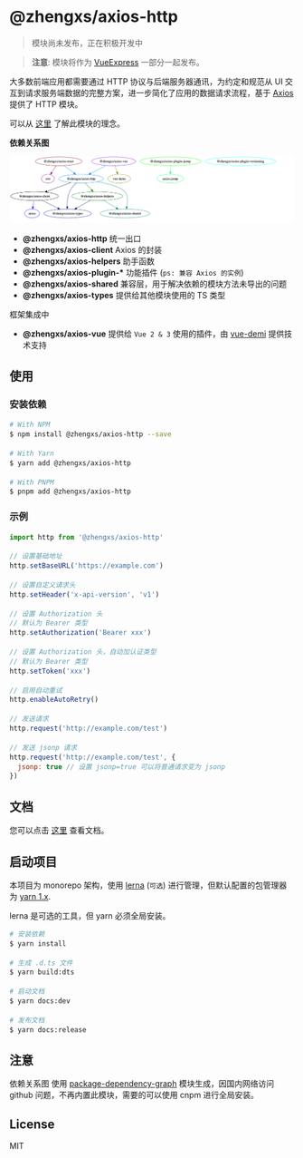 # @zhengxs/axios-http

> 模块尚未发布，正在积极开发中

> **注意**: 模块将作为 [VueExpress](https://github.com/zhengxs2018/vue-express) 一部分一起发布。

大多数前端应用都需要通过 HTTP 协议与后端服务器通讯，为约定和规范从 UI 交互到请求服务端数据的完整方案，进一步简化了应用的数据请求流程，基于 [Axios][axios] 提供了 HTTP 模块。

可以从 [这里](https://juejin.cn/post/7053471988752318472) 了解此模块的理念。

**依赖关系图**

![Dependency tree](./dependency-tree.png)

- **@zhengxs/axios-http** 统一出口
- **@zhengxs/axios-client** Axios 的封装
- **@zhengxs/axios-helpers** 助手函数
- **@zhengxs/axios-plugin-\*** 功能插件 (`ps: 兼容 Axios 的实例`)
- **@zhengxs/axios-shared** 兼容层，用于解决依赖的模块方法未导出的问题
- **@zhengxs/axios-types** 提供给其他模块使用的 TS 类型

框架集成中

- **@zhengxs/axios-vue** 提供给 `Vue 2 & 3` 使用的插件，由 [vue-demi](https://github.com/vueuse/vue-demi) 提供技术支持

## 使用

### 安装依赖

```sh
# With NPM
$ npm install @zhengxs/axios-http --save

# With Yarn
$ yarn add @zhengxs/axios-http

# With PNPM
$ pnpm add @zhengxs/axios-http
```

### 示例

```js
import http from '@zhengxs/axios-http'

// 设置基础地址
http.setBaseURL('https://example.com')

// 设置自定义请求头
http.setHeader('x-api-version', 'v1')

// 设置 Authorization 头
// 默认为 Bearer 类型
http.setAuthorization('Bearer xxx')

// 设置 Authorization 头，自动加认证类型
// 默认为 Bearer 类型
http.setToken('xxx')

// 启用自动重试
http.enableAutoRetry()

// 发送请求
http.request('http://example.com/test')

// 发送 jsonp 请求
http.request('http://example.com/test', {
  jsonp: true // 设置 jsonp=true 可以将普通请求变为 jsonp
})
```

## 文档

您可以点击 [这里](https://zhengxs2018.github.io/axios-http/) 查看文档。

## 启动项目

本项目为 monorepo 架构，使用 [lerna](https://github.com/lerna/lerna) (`可选`) 进行管理，但默认配置的包管理器为 [yarn 1.x](https://classic.yarnpkg.com/lang/en/).

lerna 是可选的工具，但 yarn 必须全局安装。

```sh
# 安装依赖
$ yarn install

# 生成 .d.ts 文件
$ yarn build:dts

# 启动文档
$ yarn docs:dev

# 发布文档
$ yarn docs:release
```

## 注意

依赖关系图 使用 [package-dependency-graph](https://github.com/plantain-00/package-dependency-graph) 模块生成，因国内网络访问 github 问题，不再内置此模块，需要的可以使用 cnpm 进行全局安装。

## License

MIT

[axios]: https://axios-http.com/
[swr]: https://swr.vercel.app/
